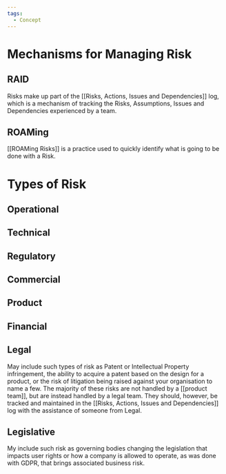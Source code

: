 ```yaml
---
tags:
  - Concept
---
```

# Mechanisms for Managing Risk
## RAID
Risks make up part of the [[Risks, Actions, Issues and Dependencies]] log, which is a mechanism of tracking the Risks, Assumptions, Issues and Dependencies experienced by a team. 
## ROAMing
[[ROAMing Risks]] is a practice used to quickly identify what is going to be done with a Risk.
# Types of Risk
## Operational
## Technical
## Regulatory
## Commercial
## Product
## Financial
## Legal
May include such types of risk as Patent or Intellectual Property infringement, the ability to acquire a patent based on the design for a product, or the risk of litigation being raised against your organisation to name a few. The majority of these risks are not handled by a [[product team]], but are instead handled by a legal team. They should, however, be tracked and maintained in the [[Risks, Actions, Issues and Dependencies]] log with the assistance of someone from Legal.
## Legislative
My include such risk as governing bodies changing the legislation that impacts user rights or how a company is allowed to operate, as was done with GDPR, that brings associated business risk.